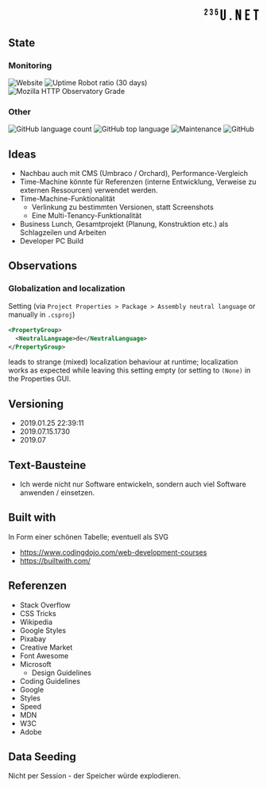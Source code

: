 <p align="right">
  <a href="https://www.235u.net">
    <img src="ActinUranium.Web/wwwroot/img/logo.svg" alt="Actin Uranium logo" width="109">
  </a>
</p>

## State

### Monitoring

![Website](https://img.shields.io/website?style=for-the-badge&url=https%3A%2F%2Fwww.235u.net)
![Uptime Robot ratio (30 days)](https://img.shields.io/uptimerobot/ratio/m783489721-6dbd879caf5b391ffe19c142?style=for-the-badge)
![Mozilla HTTP Observatory Grade](https://img.shields.io/mozilla-observatory/grade/www.235u.net?publish&style=for-the-badge)

### Other

![GitHub language count](https://img.shields.io/github/languages/count/235u/ActinUranium.Web?style=for-the-badge)
![GitHub top language](https://img.shields.io/github/languages/top/235u/ActinUranium.Web?style=for-the-badge)
![Maintenance](https://img.shields.io/maintenance/yes/2019?style=for-the-badge)
![GitHub](https://img.shields.io/github/license/235u/ActinUranium.Web?style=for-the-badge)

## Ideas

- Nachbau auch mit CMS (Umbraco / Orchard), Performance-Vergleich
- Time-Machine könnte für Referenzen (interne Entwicklung, Verweise zu externen Ressourcen) verwendet werden.
- Time-Machine-Funktionalität
  - Verlinkung zu bestimmten Versionen, statt Screenshots
  - Eine Multi-Tenancy-Funktionalität
- Business Lunch, Gesamtprojekt (Planung, Konstruktion etc.) als Schlagzeilen und Arbeiten
- Developer PC Build

## Observations

### Globalization and localization
Setting (via `Project Properties > Package > Assembly neutral language` or manually in `.csproj`)

```xml
<PropertyGroup>
  <NeutralLanguage>de</NeutralLanguage>
</PropertyGroup>
```

leads to strange (mixed) localization behaviour at runtime; localization works as expected while leaving this setting empty (or setting to `(None)` in the Properties GUI.

## Versioning

- 2019.01.25 22:39:11
- 2019.07.15.1730
- 2019.07

## Text-Bausteine

- Ich werde nicht nur Software entwickeln, sondern auch viel Software anwenden / einsetzen.

## Built with

In Form einer schönen Tabelle; eventuell als SVG

- <https://www.codingdojo.com/web-development-courses>
- <https://builtwith.com/>

## Referenzen

- Stack Overflow
- CSS Tricks
- Wikipedia
- Google Styles
- Pixabay
- Creative Market
- Font Awesome
- Microsoft
  - Design Guidelines
- Coding Guidelines
 - Google
  - Styles
  - Speed
 - MDN
 - W3C
 - Adobe

## Data Seeding

Nicht per Session - der Speicher würde explodieren.

